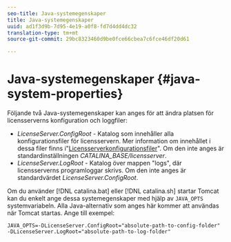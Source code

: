 ```yaml
---
seo-title: Java-systemegenskaper
title: Java-systemegenskaper
uuid: ad1f3d9b-7d95-4e19-a0f8-fd7d4dd4dc32
translation-type: tm+mt
source-git-commit: 29bc8323460d9be0fce66cbea7c6fce46df20d61

---
```



# Java-systemegenskaper {#java-system-properties}

Följande två Java-systemegenskaper kan anges för att ändra platsen för licensserverns konfiguration och loggfiler:

* *LicenseServer.ConfigRoot* - Katalog som innehåller alla konfigurationsfiler för licensservern. Mer information om innehållet i dessa filer finns i&quot;[Licensserverkonfigurationsfiler](../../aaxs-protected-streaming/aaxs-license-server-config-files/aaxs-configuration-directory-structure.md)&quot;. Om den inte anges är standardinställningen *CATALINA_BASE/licensserver*.
* *LicenseServer.LogRoot* - Katalog över mappen &quot;logs&quot;, där licensserverns programloggar skrivs. Om den inte anges är standardvärdet *LicenseServer.ConfigRoot*.

Om du använder [!DNL catalina.bat] eller [!DNL catalina.sh] startar Tomcat kan du enkelt ange dessa systemegenskaper med hjälp av `JAVA_OPTS` systemvariabeln. Alla Java-alternativ som anges här kommer att användas när Tomcat startas. Ange till exempel:

```
JAVA_OPTS=-DLicenseServer.ConfigRoot="absolute-path-to-config-folder" -DLicenseServer.LogRoot="absolute-path-to-log-folder"
```

